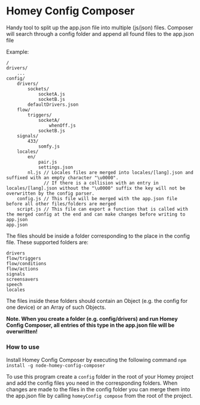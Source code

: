 # Homey Config Composer

Handy tool to split up the app.json file into multiple (js/json) files. Composer will search through a config folder and append all found files to the app.json file

Example:
```
/
drivers/
    ...    
config/
    drivers/
        sockets/
            socketA.js
            socketB.js
        defaultDrivers.json
    flow/
        triggers/
            socketA/
                whenOff.js
            socketB.js
    signals/
        433/
            somfy.js
    locales/
        en/
            pair.js
            settings.json
        nl.js // Locales files are merged into locales/[lang].json and suffixed with an empty character "\u0000". 
              // If there is a collision with an entry in locales/[lang].json without the "\u0000" suffix the key will not be overwritten by the config parser.
    config.js // This file will be merged with the app.json file before all other files/folders are merged
    script.js // This file can export a function that is called with the merged config at the end and can make changes before writing to app.json
app.json
```

The files should be inside a folder corresponding to the place in the config file.
These supported folders are:
```
drivers
flow/triggers
flow/conditions
flow/actions
signals
screensavers
speech
locales
```

The files inside these folders should contain an Object (e.g. the config for one device) or an Array of such Objects.

**Note. When you create a folder (e.g. config/drivers) and run Homey Config Composer, all entries of this type in the app.json file will be overwritten!**

### How to use

Install Homey Config Composer by executing the following command
```npm install -g node-homey-config-composer```

To use this program create a `config` folder in the root of your Homey project and add the config files you need in the corresponding folders.
When changes are made to the files in the config folder you can merge them into the app.json file by calling 
```homeyConfig compose``` 
from the root of the project.
